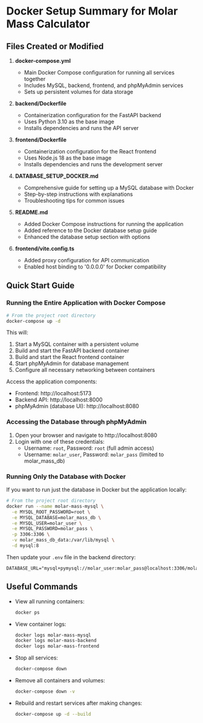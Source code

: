 # Docker Setup Summary for Molar Mass Calculator

## Files Created or Modified

1. **docker-compose.yml**
   - Main Docker Compose configuration for running all services together
   - Includes MySQL, backend, frontend, and phpMyAdmin services
   - Sets up persistent volumes for data storage

2. **backend/Dockerfile**
   - Containerization configuration for the FastAPI backend
   - Uses Python 3.10 as the base image
   - Installs dependencies and runs the API server

3. **frontend/Dockerfile**
   - Containerization configuration for the React frontend
   - Uses Node.js 18 as the base image
   - Installs dependencies and runs the development server

4. **DATABASE_SETUP_DOCKER.md**
   - Comprehensive guide for setting up a MySQL database with Docker
   - Step-by-step instructions with explanations
   - Troubleshooting tips for common issues

5. **README.md**
   - Added Docker Compose instructions for running the application
   - Added reference to the Docker database setup guide
   - Enhanced the database setup section with options

6. **frontend/vite.config.ts**
   - Added proxy configuration for API communication
   - Enabled host binding to '0.0.0.0' for Docker compatibility

## Quick Start Guide

### Running the Entire Application with Docker Compose

```bash
# From the project root directory
docker-compose up -d
```

This will:
1. Start a MySQL container with a persistent volume
2. Build and start the FastAPI backend container
3. Build and start the React frontend container
4. Start phpMyAdmin for database management
5. Configure all necessary networking between containers

Access the application components:
- Frontend: http://localhost:5173
- Backend API: http://localhost:8000
- phpMyAdmin (database UI): http://localhost:8080

### Accessing the Database through phpMyAdmin

1. Open your browser and navigate to http://localhost:8080
2. Login with one of these credentials:
   - Username: `root`, Password: `root` (full admin access)
   - Username: `molar_user`, Password: `molar_pass` (limited to molar_mass_db)

### Running Only the Database with Docker

If you want to run just the database in Docker but the application locally:

```bash
# From the project root directory
docker run --name molar-mass-mysql \
  -e MYSQL_ROOT_PASSWORD=root \
  -e MYSQL_DATABASE=molar_mass_db \
  -e MYSQL_USER=molar_user \
  -e MYSQL_PASSWORD=molar_pass \
  -p 3306:3306 \
  -v molar_mass_db_data:/var/lib/mysql \
  -d mysql:8
```

Then update your `.env` file in the backend directory:
```
DATABASE_URL="mysql+pymysql://molar_user:molar_pass@localhost:3306/molar_mass_db"
```

## Useful Commands

- View all running containers: 
  ```bash
  docker ps
  ```

- View container logs:
  ```bash
  docker logs molar-mass-mysql
  docker logs molar-mass-backend
  docker logs molar-mass-frontend
  ```

- Stop all services:
  ```bash
  docker-compose down
  ```

- Remove all containers and volumes:
  ```bash
  docker-compose down -v
  ```

- Rebuild and restart services after making changes:
  ```bash
  docker-compose up -d --build
  ```
